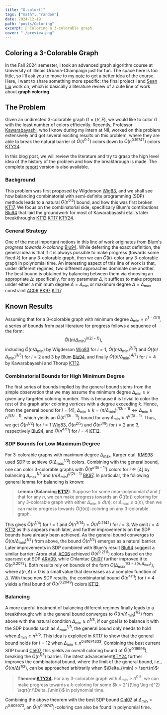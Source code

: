 ```yaml
---
title: "G.color()"
tags: ["math", "random"]
date: 2024-12-19
path: "posts/Coloring"
excerpt: 🎨 Coloring a 3-colorable graph.
cover: "./preview.png"
---
```


## Coloring a 3-Colorable Graph

In the Fall 2024 semester, I took an advanced graph algorithm course at University of Illinois Urbana-Champaign just for fun. The space here is too little, so I'll ask you to move to my [note](../Notes/#fall-2024) to get a better idea of the course. Here, I want to share something more specific: the final project I and [Sean Liu](https://zhxnliu.me/about/) work on, which is basically a literature review of a cute line of work about **graph coloring**.

## The Problem

Given an undirected $3$-colorable graph $G = (V, E)$, we would like to color $G$ with the least number of colors efficiently. Recently, Professor [Kawarabayashi](https://kklab.nii.ac.jp/en/), who I know during my intern at NII, worked on this problem extensively and got several exciting results on this problem, where they are able to break the natural barrier of $\widetilde{O} (n^{0.2})$ colors down to $\widetilde{O} (n^{0.19747})$ colors [KTY24](https://arxiv.org/abs/2406.00357).

In this blog post, we will review the literature and try to grasp the high level idea of the history of the problem and how the breakthrough is made. The complete [report](./Coloring.pdf) version is also available.

### Background

This problem was first proposed by Wigderson [Wig83](https://dl.acm.org/doi/10.1145/2157.2158), and we shall see how balancing combinatorial with semi-definite programming (SDP) methods leads to a natural $O(n^{0.5})$ bound, and how this was first broken [KT17](https://dl.acm.org/doi/10.1145/3001582). We focus on the combinatorial side, specifically Blum's contributions [Blu94](https://dl.acm.org/doi/10.1145/176584.176586) that laid the groundwork for most of Kawarabayashi etal.'s later breakthroughs [KT12](https://arxiv.org/abs/1205.1254) [KT17](https://dl.acm.org/doi/10.1145/3001582) [KTY24](https://arxiv.org/abs/2406.00357).

### General Strategy

One of the most important notions in this line of work originates from Blum's *progress towards $k$-coloring* [Blu94](https://dl.acm.org/doi/10.1145/176584.176586). While deferring the exact definition, the general idea is that if it is always possible to make progress (towards some fixed $k$) for any $3$-colorable graph, then we can $\widetilde{O}(k)$-color any $3$-colorable graph in polynomial time. An interesting aspect of this line of work is that, under different regimes, two different approaches dominate one another. The best bound is obtained by balancing between them via choosing an appropriate $\Delta$: specifically, for any parameter $\Delta$, it suffices to make progress under either a minimum degree $\Delta = \Delta_{\min}$ or maximum degree $\Delta = \Delta_{\max}$ constraint [AC06](https://dl.acm.org/doi/10.1145/1132516.1132548) [BK97](https://dl.acm.org/doi/10.1016/S0020-0190(96)00190-1) [KT17](https://dl.acm.org/doi/10.1145/3001582).

## Known Results

Assuming that for a $3$-colorable graph with minimum degree $\Delta_{\min} = n^{1 - \Omega(1)}$, a series of bounds from past literature for progress follows a sequence of the form:
$$
\widetilde{O}\left(\left(n/\Delta_{\min}\right)^{i/(2i-1)}\right),
$$
including $\widetilde{O}(n/\Delta_{\min})$ by Wigderson [Wig83](https://dl.acm.org/doi/10.1145/2157.2158) for $i=1$, $\widetilde{O}((n/\Delta_{\min})^{2/3})$ and $\widetilde{O}((n/\Delta_{\min})^{3/5})$ for $i = 2$ and $3$ by Blum [Blu94](https://dl.acm.org/doi/10.1145/176584.176586), and finally $\widetilde{O}((n/\Delta_{\min})^{4/7})$ for $i = 4$ by Kawarabayashi and Thorup [KT12](https://arxiv.org/abs/1205.1254).

### Combinatorial Bounds for High Minimum Degree

The first series of bounds implied by the general bound stems from the simple observation that we may assume the minimum degree $\Delta_{\min} \geq k$ given any targeted coloring number. This is because it is trivial to color the rest of the graph after coloring vertices with a degree exceeding $k$. Hence, from the general bound for $i = [4]$, $\Delta_{\min} \geq k = (n/\Delta_{\min})^{i / (2i-1)} \iff \Delta_{\min} \geq n^{i / (3i-1)}$, which yields an $\widetilde{O}(n^{i/(3i-1)})$ bound for any $\Delta_{\min} \geq n^{i/(3i-1)}$. Thus, we get $\widetilde{O}(n^{1/2})$ for $i=1$ [Wig83](https://dl.acm.org/doi/10.1145/2157.2158), $\widetilde{O}(n^{2/5})$ and $\widetilde{O}(n^{3/8})$ for $i=2$ and $3$, respectively [Blu94](https://dl.acm.org/doi/10.1145/176584.176586), and $\widetilde{O}(n^{4/11})$ for $i=4$ [KT12](https://arxiv.org/abs/1205.1254).

### SDP Bounds for Low Maximum Degree

For $3$-colorable graphs with maximum degree $\Delta_{\max}$, Karger etal. [KMS98](https://arxiv.org/abs/cs/9812008) used SDP to achieve $O(\Delta_{\max}^{1/3})$ colors. Combining with the general bound, one can color $3$-colorable graphs with $\widetilde{O}(n^{i/(5i-1)})$ colors for $i \in [4]$ by balancing $\Delta_{\max}^{1/3}$ and $(n/\Delta_{\min})^{i/(2i-1)}$ [BK97](https://dl.acm.org/doi/10.1016/S0020-0190(96)00190-1). In particular, the following general lemma for balancing is known:

>**Lemma (Balancing [KT17](https://dl.acm.org/doi/10.1145/3001582)).** Suppose for some near-polynomial $d$ and $f$ that for any $n$, we can make progress towards an $\widetilde{O}(f(n))$ coloring for any $3$-colorable graph with either $\Delta_{\min} \geq d(n)$; or $\Delta_{\max} \leq d(n)$, then we can make progress towards $\widetilde{O}(f(n))$-coloring on any $3$-colorable graph.

This gives $\widetilde{O}(n^{1/4})$ for $i=1$ and $\widetilde{O}(n^{3/14}) = \widetilde{O}(n^{0.2142})$ for $i = 3$. We omit $i=4$ [KT12](https://arxiv.org/abs/1205.1254) as this appears much later, and further improvements on the SDP bounds have already been achieved. As the general bound converges to $\widetilde{O}((n/\Delta_{\min})^{1/2})$ from above, the bound $\widetilde{O}(n^{1/5})$ emerges as a natural barrier. Later improvements in SDP combined with Blum's result [Blu94](https://dl.acm.org/doi/10.1145/176584.176586) suggest a similar barrier: Arora etal. [AC06](https://dl.acm.org/doi/10.1145/1132516.1132548) achieved $O(n^{0.2111})$ colors based on the sparsest cut SDP [ARV09](https://dl.acm.org/doi/10.1145/1502793.1502794), while Chlamtac [Chl07](https://ieeexplore.ieee.org/document/4389537) further improved it to $O(n^{0.2072})$. Both results rely on bounds of the form $O(\Delta_{\max}^{1/3 - \varepsilon(n, \Delta_{\max})})$, where $\varepsilon(n, \Delta) > 0$ is a small value that decreases as a complex function of $\Delta$. With these new SDP results, the combinatorial bound $\widetilde{O}(n^{4/11})$ for $i=4$ yields a final bound of $\widetilde{O}(n^{0.2049})$ colors [KT12](https://arxiv.org/abs/1205.1254).

### Balancing

A more careful treatment of balancing different regimes finally leads to a breakthrough: while the general bound converges to $\widetilde{O}((n/\Delta_{\min})^{1/2})$ from above with the natural condition $\Delta_{\min} \geq n^{1/3}$, if our goal is to balance it with the SDP bounds such as $\Delta_{\max}^{1/3}$, the general bound only needs to hold when $\Delta_{\min} \geq n^{3/5}$. This idea is exploited in [KT17](https://dl.acm.org/doi/10.1145/3001582) to show that the general bound holds for $i=12$ when $\Delta_{\min} \geq n^{0.61674333}$. Combining the best current SDP bound [Chl07](https://ieeexplore.ieee.org/document/4389537), this yields an overall coloring bound of $\widetilde{O}(n^{0.19996})$, breaking the $\widetilde{O}(n^{1/5})$ barrier. The latest advancement[KTY24](https://arxiv.org/abs/2406.00357) further improves the combinatorial bound, where the limit of the general bound, i.e., $\widetilde{O}((n/\Delta)^{1/2})$, can be approached arbitrarily when $\Delta_{\min} > \sqrt{n}$:

>**Theorem[KTY24](https://arxiv.org/abs/2406.00357).** For any $3$-colorable graph with $\Delta_{\min} > n^{0.5}$, we can make progress towards a $k$-coloring for some $k = 2^{(\log \log n)^2} \sqrt{n/\Delta_{\min}}$ in polynomial time.

Combining the above theorem with the best SDP bound [Chl07](https://ieeexplore.ieee.org/document/4389537) at $\Delta_{\min} = n^{0.605073}$, an $\widetilde{O}(n^{0.19747})$-coloring can also be found in polynomial time.
